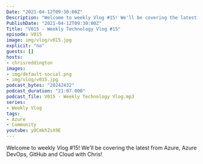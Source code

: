 ```yaml
---
Date: "2021-04-12T09:30:00Z"
Description: "Welcome to weekly Vlog #15! We'll be covering the latest from Azure, Azure DevOps, GitHub and Cloud with Chris!"
PublishDate: "2021-04-12T09:30:00Z"
Title: "V015 - Weekly Technology Vlog #15"
episode: V015
image: img/vlog/v015.jpg
explicit: "no"
guests: []
hosts:
- chrisreddington
images:
- img/default-social.png
- img/vlog/v015.jpg
podcast_bytes: "20242432"
podcast_duration: "21:07.000"
podcast_file: V015 - Weekly Technology Vlog.mp3
series:
- Weekly Vlog
tags:
- Azure
- Community
youtube: yOCmkhZsX9E
---
```

Welcome to weekly Vlog #15! We'll be covering the latest from Azure, Azure DevOps, GitHub and Cloud with Chris!